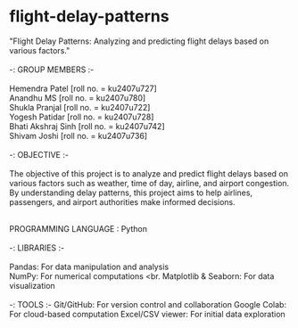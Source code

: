 # flight-delay-patterns
"Flight Delay Patterns: Analyzing and predicting flight delays based on various factors."
<br>
<br>
-: GROUP MEMBERS :-
<br>
<br>
Hemendra Patel [roll no. = ku2407u727]
<br>
Anandhu MS [roll no. = ku2407u780]
<br>
Shukla Pranjal [roll no. = ku2407u722]
<br>
Yogesh Patidar [roll no. = ku2407u728]
<br>
Bhati Akshraj Sinh [roll no. = ku2407u742]
<br>
Shivam Joshi [roll no. = ku2407u736]
<br>
<br>
-: OBJECTIVE :-
<br>
<br>
The objective of this project is to analyze and predict flight delays based on various factors such as weather, time of day, airline, and airport congestion. By understanding delay patterns, this project aims to help airlines, passengers, and airport authorities make informed decisions.
<br>
<br>

PROGRAMMING LANGUAGE : Python
<br>
<br>
-: LIBRARIES :-
<br>
<br>
Pandas: For data manipulation and analysis
<br>
NumPy: For numerical computations
<br.
Matplotlib & Seaborn: For data visualization
<br>
<br>
-: TOOLS :-
Git/GitHub: For version control and collaboration
Google Colab: For cloud-based computation
Excel/CSV viewer: For initial data exploration



